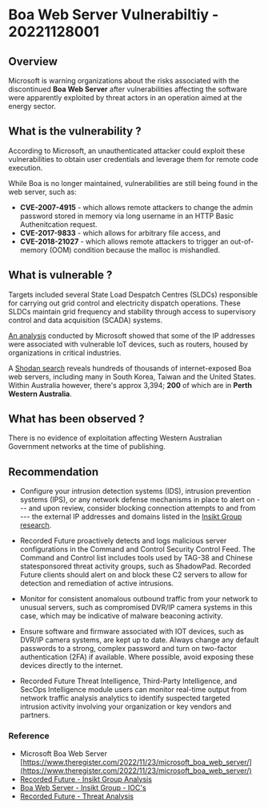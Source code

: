 # Boa Web Server Vulnerabiltiy - 20221128001

## Overview

Microsoft is warning organizations about the risks associated with the discontinued **Boa Web Server** after vulnerabilities affecting the software were apparently exploited by threat actors in an operation aimed at the energy sector.

## What is the vulnerability ?

According to Microsoft, an unauthenticated attacker could exploit these vulnerabilities to obtain user credentials and leverage them for remote code execution.

While Boa is no longer maintained, vulnerabilities are still being found in the web server, such as:

- **CVE-2007-4915** - which allows remote attackers to change the admin password stored in memory via long username in an HTTP Basic Authenitcation request.
- **CVE-2017-9833** - which allows for arbitrary file access, and
- **CVE-2018-21027** - which allows remote attackers to trigger an out-of-memory (OOM) condition because the malloc is mishandled.

## What is vulnerable ?

Targets included several State Load Despatch Centres (SLDCs) responsible for carrying out grid control and electricity dispatch operations. These SLDCs maintain grid frequency and stability through access to supervisory control and data acquisition (SCADA) systems.

[An analysis](https://www.microsoft.com/en-us/security/blog/2022/11/22/vulnerable-sdk-components-lead-to-supply-chain-risks-in-iot-and-ot-environments/) conducted by Microsoft showed that some of the IP addresses were associated with vulnerable IoT devices, such as routers, housed by organizations in critical industries.

A [Shodan search](https://www.shodan.io/search?query=product%3A%22Boa+Web+Server%22) reveals hundreds of thousands of internet-exposed Boa web servers, including many in South Korea, Taiwan and the United States.  Within Australia however, there's approx 3,394; **200** of which are in **Perth Western Australia**.

## What has been observed ?

There is no evidence of exploitation affecting Western Australian Government networks at the time of publishing.

## Recommendation

- Configure your intrusion detection systems (IDS), intrusion prevention systems (IPS), or any network defense mechanisms in place to alert on --- and upon review, consider blocking connection attempts to and from --- the external IP addresses and domains listed in the [Insikt Group research](https://github.com/Insikt-Group/Research/blob/master/Continued%20Targeting%20of%20Indian%20Power%20Grid%20Assets%20by%20China%20State-Sponsored%20Activity%20Group/TAG-38%20Indicators.csv).

- Recorded Future proactively detects and logs malicious server configurations in the Command and Control Security Control Feed. The Command and Control list includes tools used by TAG-38 and Chinese statesponsored threat activity groups, such as ShadowPad. Recorded Future clients should alert on and block these C2 servers to allow for detection and remediation of active intrusions.

- Monitor for consistent anomalous outbound traffic from your network to unusual servers, such as compromised DVR/IP camera systems in this case, which may be indicative of malware beaconing activity.

- Ensure software and firmware associated with IOT devices, such as DVR/IP camera systems, are kept up to date. Always change any default passwords to a strong, complex password and turn on two-factor authentication (2FA) if available. Where possible, avoid exposing these devices directly to the internet.

- Recorded Future Threat Intelligence, Third-Party Intelligence, and SecOps Intelligence module users can monitor real-time output from network traffic analysis analytics to identify suspected targeted intrusion activity involving your organization or key vendors and partners.

### Reference

- Microsoft Boa Web Server [https://www.theregister.com/2022/11/23/microsoft_boa_web_server/](https://www.theregister.com/2022/11/23/microsoft_boa_web_server/)
- [Recorded Future - Insikt Group Analysis](https://www.recordedfuture.com/continued-targeting-of-indian-power-grid-assets?__hstc=156209188.65c2d309abc7befc704e210a65154bf8.1666196607997.1666196607997.1666196607997.1&__hssc=156209188.1.1666196607998&__hsfp=2445685111)
- [Boa Web Server - Insikt Group - IOC's](https://github.com/Insikt-Group/Research/blob/master/Continued%20Targeting%20of%20Indian%20Power%20Grid%20Assets%20by%20China%20State-Sponsored%20Activity%20Group/TAG-38%20Indicators.csv)
- [Recorded Future - Threat Analysis](https://go.recordedfuture.com/hubfs/reports/ta-2022-0406.pdf)
